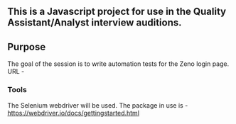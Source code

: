 ## This is a Javascript project for use in the Quality Assistant/Analyst interview auditions.

## Purpose
The goal of the session is to write automation tests for the Zeno login page.
URL - 

### Tools
The Selenium webdriver will be used.
The package in use is - https://webdriver.io/docs/gettingstarted.html
 
